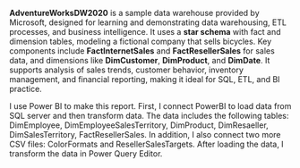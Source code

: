 **AdventureWorksDW2020** is a sample data warehouse provided by Microsoft, designed for learning and demonstrating data warehousing, ETL processes, and business intelligence. It uses a **star schema** with fact and dimension tables, modeling a fictional company that sells bicycles. Key components include **FactInternetSales** and **FactResellerSales** for sales data, and dimensions like **DimCustomer**, **DimProduct**, and **DimDate**. It supports analysis of sales trends, customer behavior, inventory management, and financial reporting, making it ideal for SQL, ETL, and BI practice.

I use Power BI to make this report. First, I connect PowerBI to load data from SQL server and then transform data. The data includes the following tables: DimEmployee, DimEmployeeSalesTerritory, DimProduct, DimResaeller, DimSalesTerritory, FactResellerSales. In addition, I also connect two more CSV files: ColorFormats and ResellerSalesTargets. After loading the data, I transform the data in Power Query Editor.
